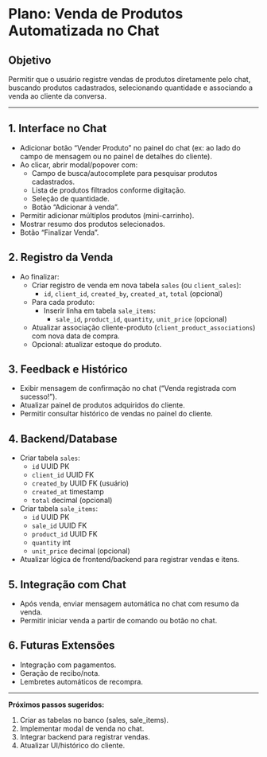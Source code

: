 # Plano: Venda de Produtos Automatizada no Chat

## Objetivo
Permitir que o usuário registre vendas de produtos diretamente pelo chat, buscando produtos cadastrados, selecionando quantidade e associando a venda ao cliente da conversa.

---

## 1. Interface no Chat
- Adicionar botão “Vender Produto” no painel do chat (ex: ao lado do campo de mensagem ou no painel de detalhes do cliente).
- Ao clicar, abrir modal/popover com:
  - Campo de busca/autocomplete para pesquisar produtos cadastrados.
  - Lista de produtos filtrados conforme digitação.
  - Seleção de quantidade.
  - Botão “Adicionar à venda”.
- Permitir adicionar múltiplos produtos (mini-carrinho).
- Mostrar resumo dos produtos selecionados.
- Botão “Finalizar Venda”.

## 2. Registro da Venda
- Ao finalizar:
  - Criar registro de venda em nova tabela `sales` (ou `client_sales`):
    - `id`, `client_id`, `created_by`, `created_at`, `total` (opcional)
  - Para cada produto:
    - Inserir linha em tabela `sale_items`:
      - `sale_id`, `product_id`, `quantity`, `unit_price` (opcional)
  - Atualizar associação cliente-produto (`client_product_associations`) com nova data de compra.
  - Opcional: atualizar estoque do produto.

## 3. Feedback e Histórico
- Exibir mensagem de confirmação no chat (“Venda registrada com sucesso!”).
- Atualizar painel de produtos adquiridos do cliente.
- Permitir consultar histórico de vendas no painel do cliente.

## 4. Backend/Database
- Criar tabela `sales`:
  - `id` UUID PK
  - `client_id` UUID FK
  - `created_by` UUID FK (usuário)
  - `created_at` timestamp
  - `total` decimal (opcional)
- Criar tabela `sale_items`:
  - `id` UUID PK
  - `sale_id` UUID FK
  - `product_id` UUID FK
  - `quantity` int
  - `unit_price` decimal (opcional)
- Atualizar lógica de frontend/backend para registrar vendas e itens.

## 5. Integração com Chat
- Após venda, enviar mensagem automática no chat com resumo da venda.
- Permitir iniciar venda a partir de comando ou botão no chat.

## 6. Futuras Extensões
- Integração com pagamentos.
- Geração de recibo/nota.
- Lembretes automáticos de recompra.

---

**Próximos passos sugeridos:**
1. Criar as tabelas no banco (sales, sale_items).
2. Implementar modal de venda no chat.
3. Integrar backend para registrar vendas.
4. Atualizar UI/histórico do cliente. 